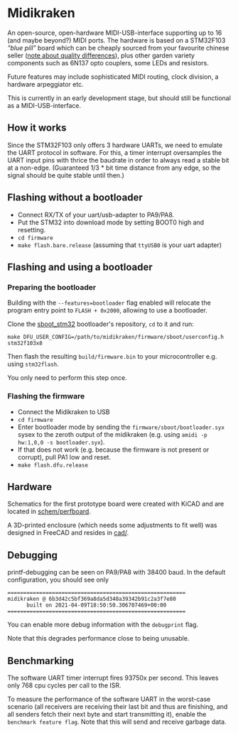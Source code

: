 Midikraken
==========

An open-source, open-hardware MIDI-USB-interface supporting up to 16
(and maybe beyond?) MIDI ports. The hardware is based on a STM32F103
*"blue pill"* board which can be cheaply sourced from your favourite chinese
seller ([note about quality differences](https://github.com/Windfisch/analog-synth/blob/master/bluepill.md)),
plus other garden variety components such as 6N137 opto couplers, some LEDs
and resistors.

Future features may include sophisticated MIDI routing, clock division,
a hardware arpeggiator etc.

This is currently in an early development stage, but should still be functional
as a MIDI-USB-interface.

How it works
------------

Since the STM32F103 only offers 3 hardware UARTs, we need to emulate the UART
protocol in software. For this, a timer interrupt oversamples the UART input pins
with thrice the baudrate in order to always read a stable bit at a non-edge.
(Guaranteed 1/3 * bit time distance from any edge, so the signal should be quite
stable until then.)

Flashing without a bootloader
-----------------------------

  - Connect RX/TX of your uart/usb-adapter to PA9/PA8.
  - Put the STM32 into download mode by setting BOOT0 high and resetting.
  - `cd firmware`
  - `make flash.bare.release` (assuming that `ttyUSB0` is your uart adapter)

Flashing and using a bootloader
-------------------------------

### Preparing the bootloader

Building with the `--features=bootloader` flag enabled will relocate the
program entry point to `FLASH + 0x2000`, allowing to use a bootloader.

Clone the [sboot_stm32](https://github.com/dmitrystu/sboot_stm32) bootloader's
repository, `cd` to it and run:

```
make DFU_USER_CONFIG=/path/to/midikraken/firmware/sboot/userconfig.h stm32f103x8
```

Then flash the resulting `build/firmware.bin` to your microcontroller e.g. using `stm32flash`.

You only need to perform this step once.

### Flashing the firmware

  - Connect the Midikraken to USB
  - `cd firmware`
  - Enter bootloader mode by sending the `firmware/sboot/bootloader.syx` sysex to
    the zeroth output of the midikraken (e.g. using `amidi -p hw:1,0,0 -s bootloader.syx`).
  - If that does not work (e.g. because the firmware is not present or corrupt), pull
    PA1 low and reset.
  - `make flash.dfu.release`

Hardware
--------

Schematics for the first prototype board were created with KiCAD and are
located in [schem/perfboard](schem/perfboard).

A 3D-printed enclosure (which needs some adjustments to fit well) was
designed in FreeCAD and resides in [cad/](cad/).

Debugging
---------

printf-debugging can be seen on PA9/PA8 with 38400 baud. In the default
configuration, you should see only

```
========================================================
midikraken @ 6b3d42c5bf369a8da5d348a39342b91c2a3f7e80
      built on 2021-04-09T18:50:50.306707469+00:00
========================================================
```

You can enable more debug information with the `debugprint` flag.

Note that this degrades performance close to being unusable.

Benchmarking
------------

The software UART timer interrupt fires 93750x per second. This leaves
only 768 cpu cycles per call to the ISR.

To measure the performance of the software UART in the worst-case scenario
(all receivers are receiving their last bit and thus are finishing, and all
senders fetch their next byte and start transmitting it), enable the
`benchmark feature flag`. Note that this will send and receive garbage data.

